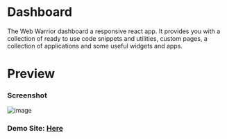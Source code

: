 # Dashboard
The Web Warrior dashboard a responsive react app. It provides you with a collection of ready to use code snippets and utilities, custom pages, a collection of applications and some useful widgets and apps. 




# Preview
### Screenshot


![image](https://user-images.githubusercontent.com/28312351/229280402-4732b02f-7b06-47b9-b1e1-60166f2ba75e.png)

### Demo Site: [Here](https://dashboardhackathon.vercel.app/)
